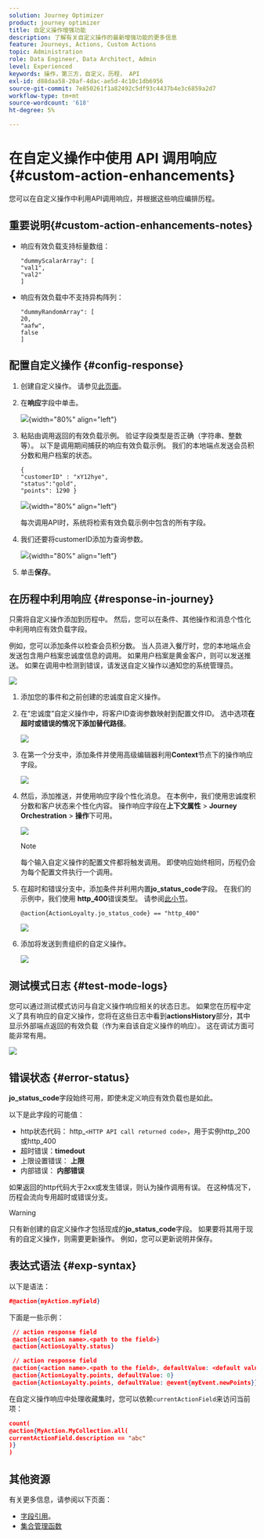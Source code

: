 ```yaml
---
solution: Journey Optimizer
product: journey optimizer
title: 自定义操作增强功能
description: 了解有关自定义操作的最新增强功能的更多信息
feature: Journeys, Actions, Custom Actions
topic: Administration
role: Data Engineer, Data Architect, Admin
level: Experienced
keywords: 操作，第三方，自定义，历程， API
exl-id: d88daa58-20af-4dac-ae5d-4c10c1db6956
source-git-commit: 7e850261f1a82492c5df93c4437b4e3c6859a2d7
workflow-type: tm+mt
source-wordcount: '618'
ht-degree: 5%

---
```


# 在自定义操作中使用 API 调用响应 {#custom-action-enhancements}

您可以在自定义操作中利用API调用响应，并根据这些响应编排历程。

<!--
You can now leverage API call responses in custom actions and orchestrate your journeys based on these responses.

This capability was previously only available when using data sources. You can now use it with custom actions. 
-->

## 重要说明{#custom-action-enhancements-notes}

<!--
* Custom actions should only be used with private or internal endpoints, and used with an appropriate capping or throttling limit. See [this page](../configuration/external-systems.md). 
-->

* 响应有效负载支持标量数组：

  ```
  "dummyScalarArray": [
  "val1",
  "val2"
  ]
  ```

* 响应有效负载中不支持异构阵列：

  ```
  "dummyRandomArray": [
  20,
  "aafw",
  false
  ]
  ```

<!--
## Best practices{#custom-action-enhancements-best-practices}

A capping limit of 5000 calls/s is defined for all custom actions. This limit has been set based on customers usage, to protect external endpoints targeted by custom actions. You need to take this into account in your audience-based journeys by defining an appropriate reading rate (5000 profiles/s when custom actions are used). If needed, you can override this setting by defining a greater capping or throttling limit through our Capping/Throttling APIs. See [this page](../configuration/external-systems.md).

You should not target public endpoints with custom actions for various reasons:

* Without proper capping or throttling, there is a risk of sending too many calls to a public endpoint that may not support such volume.
* Profile data can be sent through custom actions, so targeting a public endpoint could lead to inadvertently sharing personal information externally.
* You have no control on the data being returned by public endpoints. If an endpoint changes its API or starts sending incorrect information, those will be made available in communications sent, with potential negative impacts.
-->

<!--
## Define the custom action {#define-custom-action}

When defining the custom action, two enhancements have been made available: the addition of the GET method and the new payload response field. The other options and parameters are unchanged. See [this page](../action/about-custom-action-configuration.md).

### Endpoint configuration {#endpoint-configuration}

The **URL configuration** section has been renamed **Endpoint configuration**.

In the **Method** drop-down, you can now select **GET**.

![](assets/action-response1.png){width="70%" align="left"}

### Payloads {#payloads-new}

The **Action parameters** section has been renamed **Payloads**. Two fields are available:

* The **Request** field: this field is only available for POST and PUT calling methods.
* The **Response** field: this is the new capability. This field as available for all calling methods.

>[!NOTE]
> 
>Both these fields are optional.

![](assets/action-response2.png){width="70%" align="left"}
-->

## 配置自定义操作 {#config-response}

1. 创建自定义操作。 请参见[此页面](../action/about-custom-action-configuration.md)。

1. 在&#x200B;**响应**&#x200B;字段中单击。

   ![](assets/action-response2.png){width="80%" align="left"}

1. 粘贴由调用返回的有效负载示例。 验证字段类型是否正确（字符串、整数等）。 以下是调用期间捕获的响应有效负载示例。 我们的本地端点发送会员积分数和用户档案的状态。

   ```
   {
   "customerID" : "xY12hye",    
   "status":"gold",
   "points": 1290 }
   ```

   ![](assets/action-response4.png){width="80%" align="left"}

   每次调用API时，系统将检索有效负载示例中包含的所有字段。

1. 我们还要将customerID添加为查询参数。

   ![](assets/action-response9.png){width="80%" align="left"}

1. 单击&#x200B;**保存**。

## 在历程中利用响应 {#response-in-journey}

只需将自定义操作添加到历程中。 然后，您可以在条件、其他操作和消息个性化中利用响应有效负载字段。

例如，您可以添加条件以检查会员积分数。 当人员进入餐厅时，您的本地端点会发送包含用户档案忠诚度信息的调用。 如果用户档案是黄金客户，则可以发送推送。 如果在调用中检测到错误，请发送自定义操作以通知您的系统管理员。

![](assets/action-response5.png)

1. 添加您的事件和之前创建的忠诚度自定义操作。

1. 在“忠诚度”自定义操作中，将客户ID查询参数映射到配置文件ID。 选中选项&#x200B;**在超时或错误的情况下添加替代路径**。

   ![](assets/action-response10.png)

1. 在第一个分支中，添加条件并使用高级编辑器利用&#x200B;**Context**&#x200B;节点下的操作响应字段。

   ![](assets/action-response6.png)

1. 然后，添加推送，并使用响应字段个性化消息。 在本例中，我们使用忠诚度积分数和客户状态来个性化内容。 操作响应字段在&#x200B;**上下文属性** > **Journey Orchestration** > **操作**&#x200B;下可用。

   ![](assets/action-response8.png)

   >[!NOTE]
   >
   >每个输入自定义操作的配置文件都将触发调用。 即使响应始终相同，历程仍会为每个配置文件执行一个调用。

1. 在超时和错误分支中，添加条件并利用内置&#x200B;**jo_status_code**字段。 在我们的示例中，我们使用
   **http_400**&#x200B;错误类型。 请参阅[此小节](#error-status)。

   ```
   @action{ActionLoyalty.jo_status_code} == "http_400"
   ```

   ![](assets/action-response7.png)

1. 添加将发送到贵组织的自定义操作。

   ![](assets/action-response11.png)

## 测试模式日志 {#test-mode-logs}

您可以通过测试模式访问与自定义操作响应相关的状态日志。 如果您在历程中定义了具有响应的自定义操作，您将在这些日志中看到&#x200B;**actionsHistory**&#x200B;部分，其中显示外部端点返回的有效负载（作为来自该自定义操作的响应）。 这在调试方面可能非常有用。

![](assets/action-response12.png)

## 错误状态 {#error-status}

**jo_status_code**&#x200B;字段始终可用，即使未定义响应有效负载也是如此。

以下是此字段的可能值：

* http状态代码： http_`<HTTP API call returned code>`，用于实例http_200或http_400
* 超时错误：**timedout**
* 上限设置错误： **上限**
* 内部错误： **内部错误**

如果返回的http代码大于2xx或发生错误，则认为操作调用有误。 在这种情况下，历程会流向专用超时或错误分支。

>[!WARNING]
>
>只有新创建的自定义操作才包括现成的&#x200B;**jo_status_code**&#x200B;字段。 如果要将其用于现有的自定义操作，则需要更新操作。 例如，您可以更新说明并保存。

## 表达式语法 {#exp-syntax}

以下是语法：

```json
#@action{myAction.myField} 
```

下面是一些示例：

```json
 // action response field
 @action{<action name>.<path to the field>}
 @action{ActionLoyalty.status}
```

```json
 // action response field
 @action{<action name>.<path to the field>, defaultValue: <default value expression>}
 @action{ActionLoyalty.points, defaultValue: 0}
 @action{ActionLoyalty.points, defaultValue: @event{myEvent.newPoints}}
```

在自定义操作响应中处理收藏集时，您可以依赖`currentActionField`来访问当前项：

```json
count(
@action{MyAction.MyCollection.all(
currentActionField.description == "abc"
)}
)
```

## 其他资源

有关更多信息，请参阅以下页面：

* [字段引用](../building-journeys/expression/field-references.md)。
* [集合管理函数](../building-journeys/expression/collection-management-functions.md)
